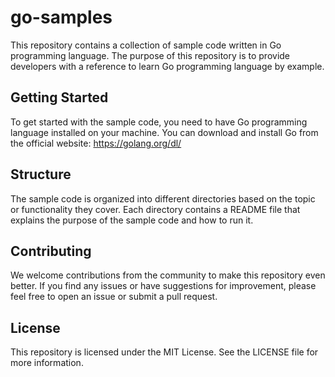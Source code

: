 # go-samples
This repository contains a collection of sample code written in Go programming language. The purpose of this repository is to provide developers with a reference to learn Go programming language by example.

## Getting Started
To get started with the sample code, you need to have Go programming language installed on your machine. You can download and install Go from the official website: https://golang.org/dl/

## Structure
The sample code is organized into different directories based on the topic or functionality they cover. Each directory contains a README file that explains the purpose of the sample code and how to run it.

## Contributing
We welcome contributions from the community to make this repository even better. If you find any issues or have suggestions for improvement, please feel free to open an issue or submit a pull request.

## License
This repository is licensed under the MIT License. See the LICENSE file for more information.
